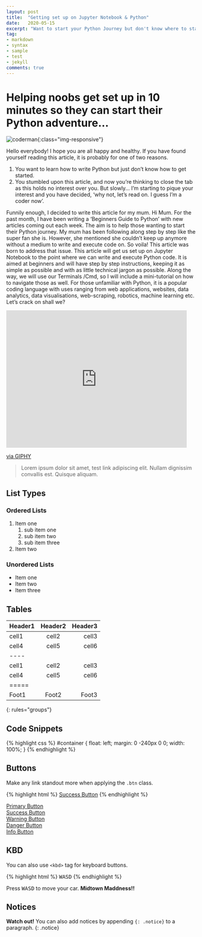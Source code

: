 ```yaml
---
layout: post
title:  "Getting set up on Jupyter Notebook & Python"
date:   2020-05-15
excerpt: "Want to start your Python Journey but don't know where to start? This blog piece will get you set up on Jupyter Notebook and Python. Goodluck on your Python Advenure."
tag:
- markdown 
- syntax
- sample
- test
- jekyll
comments: true
---
```

# Helping noobs get set up in 10 minutes so they can start their Python adventure…

![coderman](/niall-anthony-mcnulty.github.io/assets/img/coderman.jpg){:class="img-responsive"}


Hello everybody! I hope you are all happy and healthy. If you have found yourself reading this article, it is probably for one of two reasons.

1. You want to learn how to write Python but just don’t know how to get started.
2. You stumbled upon this article, and now you’re thinking to close the tab as this holds no interest over you. But slowly… I’m starting to pique your interest and you have decided, ‘why not, let’s read on. I guess I’m a coder now’.

Funnily enough, I decided to write this article for my mum. Hi Mum. For the past month, I have been writing a ‘Beginners Guide to Python’ with new articles coming out each week. The aim is to help those wanting to start their Python journey. My mum has been following along step by step like the super fan she is. However, she mentioned she couldn’t keep up anymore without a medium to write and execute code on. So voila! This article was born to address that issue.
This article will get us set up on Jupyter Notebook to the point where we can write and execute Python code. It is aimed at beginners and will have step by step instructions, keeping it as simple as possible and with as little technical jargon as possible. Along the way, we will use our Terminals /Cmd, so I will include a mini-tutorial on how to navigate those as well.
For those unfamiliar with Python, it is a popular coding language with uses ranging from web applications, websites, data analytics, data visualisations, web-scraping, robotics, machine learning etc.
Let’s crack on shall we?


<iframe src="https://giphy.com/embed/3orieRSPKRODbLKBPO" width="480" height="366" frameBorder="0" class="giphy-embed" allowFullScreen></iframe><p><a href="https://giphy.com/gifs/season-5-the-simpsons-5x3-3orieRSPKRODbLKBPO">via GIPHY</a></p>

> Lorem ipsum dolor sit amet, test link adipiscing elit. Nullam dignissim convallis est. Quisque aliquam.

## List Types

### Ordered Lists

1. Item one
   1. sub item one
   2. sub item two
   3. sub item three
2. Item two

### Unordered Lists

* Item one
* Item two
* Item three

## Tables

| Header1 | Header2 | Header3 |
|:--------|:-------:|--------:|
| cell1   | cell2   | cell3   |
| cell4   | cell5   | cell6   |
|----
| cell1   | cell2   | cell3   |
| cell4   | cell5   | cell6   |
|=====
| Foot1   | Foot2   | Foot3
{: rules="groups"}

## Code Snippets

{% highlight css %}
#container {
  float: left;
  margin: 0 -240px 0 0;
  width: 100%;
}
{% endhighlight %}

## Buttons

Make any link standout more when applying the `.btn` class.

{% highlight html %}
<a href="#" class="btn btn-success">Success Button</a>
{% endhighlight %}

<div markdown="0"><a href="#" class="btn">Primary Button</a></div>
<div markdown="0"><a href="#" class="btn btn-success">Success Button</a></div>
<div markdown="0"><a href="#" class="btn btn-warning">Warning Button</a></div>
<div markdown="0"><a href="#" class="btn btn-danger">Danger Button</a></div>
<div markdown="0"><a href="#" class="btn btn-info">Info Button</a></div>

## KBD

You can also use `<kbd>` tag for keyboard buttons.

{% highlight html %}
<kbd>W</kbd><kbd>A</kbd><kbd>S</kbd><kbd>D</kbd>
{% endhighlight %}

Press <kbd>W</kbd><kbd>A</kbd><kbd>S</kbd><kbd>D</kbd> to move your car. **Midtown Maddness!!**

## Notices

**Watch out!** You can also add notices by appending `{: .notice}` to a paragraph.
{: .notice}
